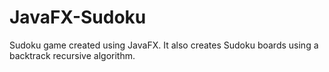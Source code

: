 # JavaFX-Sudoku
Sudoku game created using JavaFX. It also creates Sudoku boards using a backtrack recursive algorithm.
